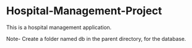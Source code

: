 # Hospital-Management-Project
This is a hospital management application.

Note- Create a folder named db in the parent directory, for the database.
